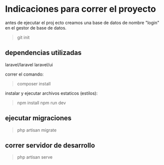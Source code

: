 # Indicaciones para correr el proyecto

antes de ejecutar el proj
ecto creamos una base de datos de nombre "login" en el
gestor de base de datos. 
> git init

## dependencias utilizadas

laravel/laravel
laravel/ui

correr el comando: 

> composer install

instalar y ejecutar archivos estaticos (estilos):

> npm install 
> npm run dev

## ejecutar migraciones 

> php artisan migrate

## correr servidor de desarrollo

> php artisan serve